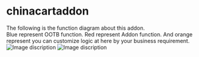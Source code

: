 # chinacartaddon
The following is the function diagram about this addon.</br>
Blue represent OOTB function. Red represent Addon function. And orange represent  you can customize logic at here by your business requirement.
![Image discription](https://github.com/whatsgirl/img-storage/blob/master/2017-01-18_22-46-46.png)
![Image discription](https://github.com/whatsgirl/img-storage/blob/master/2017-01-20_11-32-31.png)
